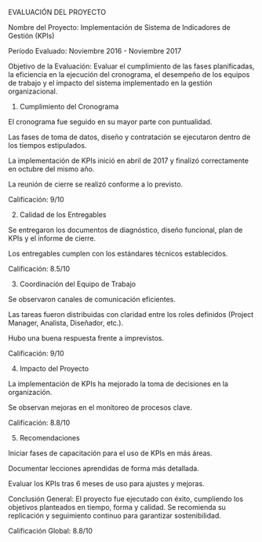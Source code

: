EVALUACIÓN DEL PROYECTO

Nombre del Proyecto: Implementación de Sistema de Indicadores de Gestión (KPIs)

Período Evaluado: Noviembre 2016 - Noviembre 2017

Objetivo de la Evaluación:
Evaluar el cumplimiento de las fases planificadas, la eficiencia en la ejecución del cronograma, el desempeño de los equipos de trabajo y el impacto del sistema implementado en la gestión organizacional.

1. Cumplimiento del Cronograma

El cronograma fue seguido en su mayor parte con puntualidad.

Las fases de toma de datos, diseño y contratación se ejecutaron dentro de los tiempos estipulados.

La implementación de KPIs inició en abril de 2017 y finalizó correctamente en octubre del mismo año.

La reunión de cierre se realizó conforme a lo previsto.

Calificación: 9/10

2. Calidad de los Entregables

Se entregaron los documentos de diagnóstico, diseño funcional, plan de KPIs y el informe de cierre.

Los entregables cumplen con los estándares técnicos establecidos.

Calificación: 8.5/10

3. Coordinación del Equipo de Trabajo

Se observaron canales de comunicación eficientes.

Las tareas fueron distribuidas con claridad entre los roles definidos (Project Manager, Analista, Diseñador, etc.).

Hubo una buena respuesta frente a imprevistos.

Calificación: 9/10

4. Impacto del Proyecto

La implementación de KPIs ha mejorado la toma de decisiones en la organización.

Se observan mejoras en el monitoreo de procesos clave.

Calificación: 8.8/10

5. Recomendaciones

Iniciar fases de capacitación para el uso de KPIs en más áreas.

Documentar lecciones aprendidas de forma más detallada.

Evaluar los KPIs tras 6 meses de uso para ajustes y mejoras.

Conclusión General:
El proyecto fue ejecutado con éxito, cumpliendo los objetivos planteados en tiempo, forma y calidad. Se recomienda su replicación y seguimiento continuo para garantizar sostenibilidad.

Calificación Global: 8.8/10
